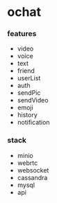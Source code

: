 # ochat

### features
- video
- voice
- text
- friend
- userList
- auth
- sendPic
- sendVideo
- emoji
- history
- notification

### stack
- minio
- webrtc
- websocket
- cassandra
- mysql
- api
